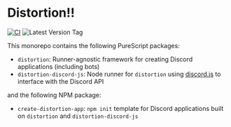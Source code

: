 # Distortion!!

[![CI](https://github.com/UnrelatedString/distortion/actions/workflows/ci.yml/badge.svg?branch=main)](https://github.com/UnrelatedString/distortion/actions/workflows/ci.yml)
![Latest Version Tag](https://img.shields.io/github/v/tag/UnrelatedString/distortion)

This monorepo contains the following PureScript packages:

- `distortion`: Runner-agnostic framework for creating Discord applications (including bots)
- `distortion-discord-js`: Node runner for `distortion` using [discord.js](https://github.com/discordjs/discord.js) to interface with the Discord API

and the following NPM package:

- `create-distortion-app`: `npm init` template for Discord applications built on `distortion` and `distortion-discord-js`
